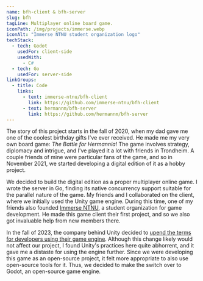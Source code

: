 ```yaml
---
name: bfh-client & bfh-server
slug: bfh
tagLine: Multiplayer online board game.
iconPath: /img/projects/immerse.webp
iconAlt: "Immerse NTNU student organization logo"
techStack:
  - tech: Godot
    usedFor: client-side
    usedWith:
      - C#
  - tech: Go
    usedFor: server-side
linkGroups:
  - title: Code
    links:
      - text: immerse-ntnu/bfh-client
        link: https://github.com/immerse-ntnu/bfh-client
      - text: hermannm/bfh-server
        link: https://github.com/hermannm/bfh-server
---
```


The story of this project starts in the fall of 2020, when my dad gave me one of the coolest
birthday gifts I've ever received. He made me my very own board game: _The Battle for Hermannia_!
The game involves strategy, diplomacy and intrigue, and I've played it a lot with friends in
Trondheim. A couple friends of mine were particular fans of the game, and so in November 2021, we
started developing a digital edition of it as a hobby project.

We decided to build the digital edition as a proper multiplayer online game. I wrote the server in
Go, finding its native concurrency support suitable for the parallel nature of the game. My friends
and I collaborated on the client, where we initially used the Unity game engine. During this time,
one of my friends also founded [Immerse NTNU](https://immersentnu.no/), a student organization for
game development. He made this game client their first project, and so we also got invaluable help
from new members there.

In the fall of 2023, the company behind Unity decided to
[upend the terms for developers using their game engine](https://blog.unity.com/news/plan-pricing-and-packaging-updates).
Although this change likely would not affect our project, I found Unity's practices here quite
abhorrent, and it gave me a distaste for using the engine further. Since we were developing this
game as an open-source project, it felt more appropriate to also use open-source tools for it. Thus,
we decided to make the switch over to Godot, an open-source game engine.
